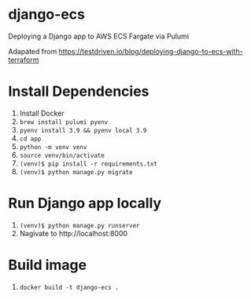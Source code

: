 # django-ecs
Deploying a Django app to AWS ECS Fargate via Pulumi

Adapated from https://testdriven.io/blog/deploying-django-to-ecs-with-terraform

# Install Dependencies
1. Install Docker
1. `brew install pulumi pyenv`
1. `pyenv install 3.9 && pyenv local 3.9`
1. `cd app`
1. `python -m venv venv`
1. `source venv/bin/activate`
1. `(venv)$ pip install -r requirements.txt`
1. `(venv)$ python manage.py migrate`

# Run Django app locally
1. `(venv)$ python manage.py runserver`
1. Nagivate to http://localhost:8000

# Build image
1. `docker build -t django-ecs .`
